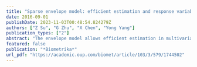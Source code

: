 ```yaml
---
title: "Sparse envelope model: efficient estimation and response variable selection in multivariate linear regression"
date: 2016-09-01
publishDate: 2023-11-03T00:48:54.824279Z
authors: ["Z Su", "G Zhu", "X Chen", "Yong Yang"]
publication_types: ["2"]
abstract: "The envelope model allows efficient estimation in multivariate linear regression. In this paper, we propose the sparse envelope model, which is motivated by applications where some response variables are invariant with respect to changes of the predictors and have zero regression coefficients. The envelope estimator is consistent but not sparse, and in many situations it is important to identify the response variables for which the regression coefficients are zero. The sparse envelope model performs variable selection on the responses and preserves the efficiency gains offered by the envelope model. Response variable selection arises naturally in many applications, but has not been studied as thoroughly as predictor variable selection. In this paper, we discuss response variable selection in both the standard multivariate linear regression and the envelope contexts. In response variable selection, even if a response has zero coefficients, it should still be retained to improve the estimation efficiency of the nonzero coefficients. This is different from the practice in predictor variable selection. We establish consistency and the oracle property and obtain the asymptotic distribution of the sparse envelope estimator."
featured: false
publication: "*Biometrika*"
url_pdf: "https://academic.oup.com/biomet/article/103/3/579/1744502"
---
```



